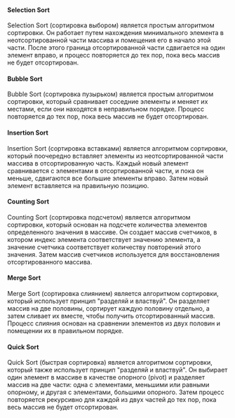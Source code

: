 #### Selection Sort
Selection Sort (сортировка выбором) является простым алгоритмом сортировки. Он работает путем нахождения минимального элемента в неотсортированной части массива и помещения его в начало этой части. После этого граница отсортированной части сдвигается на один элемент вправо, и процесс повторяется до тех пор, пока весь массив не будет отсортирован.

#### Bubble Sort
Bubble Sort (сортировка пузырьком) является простым алгоритмом сортировки, который сравнивает соседние элементы и меняет их местами, если они находятся в неправильном порядке. Процесс повторяется до тех пор, пока весь массив не будет отсортирован.

#### Insertion Sort
Insertion Sort (сортировка вставками) является алгоритмом сортировки, который поочередно вставляет элементы из неотсортированной части массива в отсортированную часть. Каждый новый элемент сравнивается с элементами в отсортированной части, и пока он меньше, сдвигаются все большие элементы вправо. Затем новый элемент вставляется на правильную позицию.

#### Counting Sort
Counting Sort (сортировка подсчетом) является алгоритмом сортировки, который основан на подсчете количества элементов определенного значения в массиве. Он создает массив счетчиков, в котором индекс элемента соответствует значению элемента, а значение счетчика соответствует количеству повторений этого значения. Затем массив счетчиков используется для восстановления отсортированного массива.

#### Merge Sort
Merge Sort (сортировка слиянием) является алгоритмом сортировки, который использует принцип "разделяй и властвуй". Он разделяет массив на две половины, сортирует каждую половину отдельно, а затем сливает их вместе, чтобы получить отсортированный массив. Процесс слияния основан на сравнении элементов из двух половин и помещении их в правильном порядке.

#### Quick Sort
Quick Sort (быстрая сортировка) является алгоритмом сортировки, который также использует принцип "разделяй и властвуй". Он выбирает один элемент в массиве в качестве опорного (pivot) и разделяет массив на две части: одна с элементами, меньшими или равными опорному, и другая с элементами, большими опорного. Затем процесс повторяется рекурсивно для каждой из двух частей до тех пор, пока весь массив не будет отсортирован.
